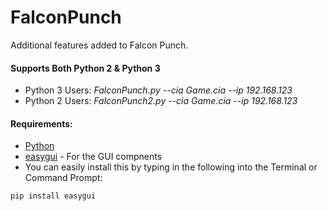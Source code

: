 # FalconPunch
Additional features added to Falcon Punch. 

#### Supports Both Python 2 & Python 3
* Python 3 Users: *FalconPunch.py --cia Game.cia --ip 192.168.123*
* Python 2 Users: *FalconPunch2.py --cia Game.cia --ip 192.168.123*

#### Requirements: 
* [Python](https://www.python.org/downloads/) 
* [easygui](https://pypi.python.org/pypi/easygui) - For the GUI compnents
 * You can easily install this by typing in the following into the Terminal or Command Prompt: 
  ```
  pip install easygui
  ```

